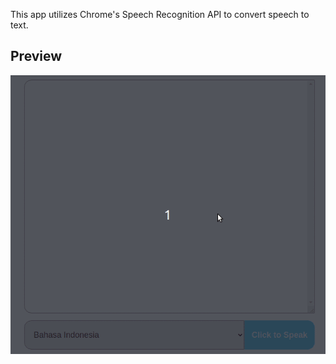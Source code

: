 This app utilizes Chrome's Speech Recognition API to convert speech to text.

## Preview

![./assets/app-preview.gif](./assets/app-preview.gif)
